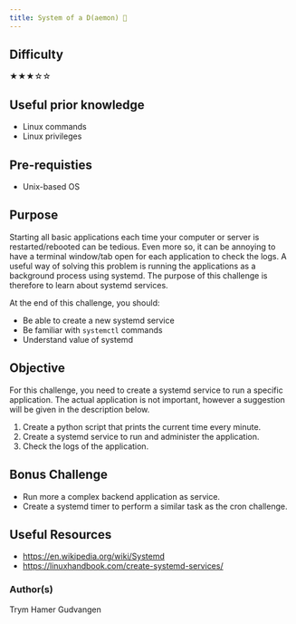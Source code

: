 ```yaml
---
title: System of a D(aemon) 🤟
---
```


## Difficulty
&#9733;&#9733;&#9733;&#9734;&#9734;

## Useful prior knowledge
- Linux commands
- Linux privileges

## Pre-requisties
- Unix-based OS

## Purpose
Starting all basic applications each time your computer or server is restarted/rebooted can be tedious. Even more so, it can be annoying to have a terminal window/tab open for each application to check the logs. A useful way of solving this problem is running the applications as a background process using systemd. The purpose of this challenge is therefore to learn about systemd services.

At the end of this challenge, you should:
- Be able to create a new systemd service
- Be familiar with `systemctl` commands
- Understand value of systemd

## Objective
For this challenge, you need to create a systemd service to run a specific application. The actual application is not important, however a suggestion will be given in the description below.

1. Create a python script that prints the current time every minute. 
2. Create a systemd service to run and administer the application.
3. Check the logs of the application.


## Bonus Challenge
- Run more a complex backend application as service.
- Create a systemd timer to perform a similar task as the cron challenge.

## Useful Resources
- https://en.wikipedia.org/wiki/Systemd
- https://linuxhandbook.com/create-systemd-services/


### Author(s)
Trym Hamer Gudvangen
